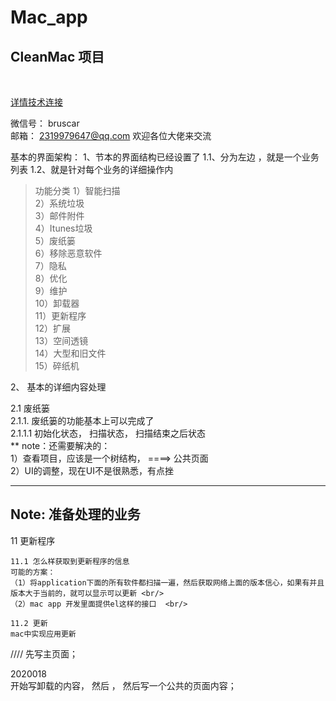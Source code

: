 # Mac_app


<h2>CleanMac 项目</h2><br/>

[详情技术连接](https://helinyu.github.io/mac/)

微信号： bruscar  
邮箱： 2319979647@qq.com
欢迎各位大佬来交流

基本的界面架构：
1、节本的界面结构已经设置了
    1.1、分为左边 ，就是一个业务列表
    1.2、就是针对每个业务的详细操作内

> 功能分类
1）智能扫描 <br/>
2）系统垃圾<br/>
3）邮件附件<br/>
4）Itunes垃圾<br/>
5）废纸篓<br/>
6）移除恶意软件<br/>
7）隐私<br/>
8）优化<br/>
9）维护<br/>
10）卸载器<br/>
11）更新程序<br/>
12）扩展<br/>
13）空间透镜<br/>
14）大型和旧文件<br/>
15）碎纸机<br/>

2、 基本的详细内容处理

2.1 废纸篓 <br/>
    2.1.1. 废纸篓的功能基本上可以完成了 <br/>
        2.1.1.1 初始化状态， 扫描状态， 扫描结束之后状态<br/>
        ** note：还需要解决的：<br/>
            1）查看项目，应该是一个树结构， ====> 公共页面<br/>
            2）UI的调整，现在UI不是很熟悉，有点挫<br/>


<hr/>
<h2>Note: 准备处理的业务</h2>

11 更新程序<br/>
    
    11.1 怎么样获取到更新程序的信息
    可能的方案：
    （1）将application下面的所有软件都扫描一遍，然后获取网络上面的版本信心，如果有并且版本大于当前的，就可以显示可以更新 <br/>
    （2）mac app 开发里面提供el这样的接口  <br/>

    11.2 更新
    mac中实现应用更新
    
////
 先写主页面； 
 
 
 

 2020018  
 开始写卸载的内容， 然后 ，
 然后写一个公共的页面内容； 
 
 

